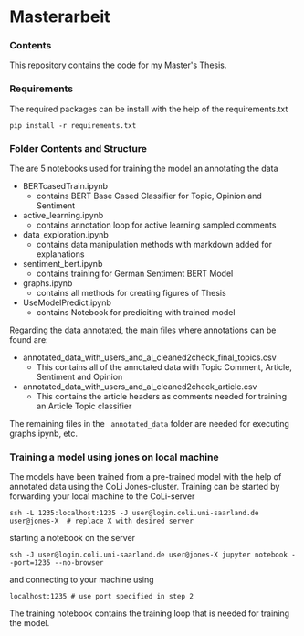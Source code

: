 # Masterarbeit

### Contents

This repository contains the code for my Master's Thesis.

### Requirements
The required packages can be install with the help of the requirements.txt

```
pip install -r requirements.txt
```

### Folder Contents and Structure
The are 5 notebooks used for training the model an annotating the data
* BERTcasedTrain.ipynb
    * contains BERT Base Cased Classifier for Topic, Opinion and Sentiment
* active_learning.ipynb
    * contains annotation loop for active learning sampled comments
* data_exploration.ipynb
    * contains data manipulation methods with markdown added for explanations
* sentiment_bert.ipynb
    * contains training for German Sentiment BERT Model
* graphs.ipynb
    * contains all methods for creating figures of Thesis
* UseModelPredict.ipynb
   * contains Notebook for prediciting with trained model
    
    
Regarding the data annotated, the main files where annotations can be found are:
* annotated_data_with_users_and_al_cleaned2check_final_topics.csv
    * This contains all of the annotated data with Topic Comment, Article, Sentiment and Opinion
* annotated_data_with_users_and_al_cleaned2check_article.csv
    * This contains the article headers as comments needed for training an Article Topic classifier

The remaining files in the ``` annotated_data``` folder are needed for executing graphs.ipynb, etc.





### Training a model using jones on local machine

The models have been trained from a pre-trained model with the help of annotated data using the CoLi Jones-cluster. 
Training can be started by forwarding your local machine to the CoLi-server

```
ssh -L 1235:localhost:1235 -J user@login.coli.uni-saarland.de user@jones-X  # replace X with desired server

```

starting a notebook on the server 

```
ssh -J user@login.coli.uni-saarland.de user@jones-X jupyter notebook --port=1235 --no-browser
```

and connecting to your machine using

```
localhost:1235 # use port specified in step 2
```

The training notebook contains the training loop that is needed for training the model.
